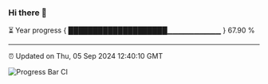 ### Hi there 👋

⏳ Year progress { ████████████████████▁▁▁▁▁▁▁▁▁▁ } 67.90 %

---

⏰ Updated on Thu, 05 Sep 2024 12:40:10 GMT

![Progress Bar CI](https://github.com/ZhaoGui/ZhaoGui/workflows/Progress%20Bar%20CI/badge.svg)
